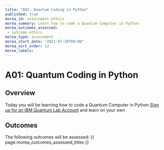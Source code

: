 ```yaml
---
title: "A01: Quantum Coding in Python"
published: true
morea_id: assessment-ethics
morea_summary: Learn how to code a Quantum Computer in Python
morea_outcomes_assessed:
 - outcome-ethics
morea_type: assessment
morea_start_date: "2021-07-30T09:00"
morea_sort_order: 12
morea_labels:
---
```


# A01: Quantum Coding in Python

## Overview

Today you will be learning how to code a Quantum Computer in Python
[Sign up for an IBM Quantum Lab Account](https://quantum-computing.ibm.com/lab) and learn on your own

## Outcomes

The following outcomes will be assessed: {{ page.morea_outcomes_assessed_titles }}
